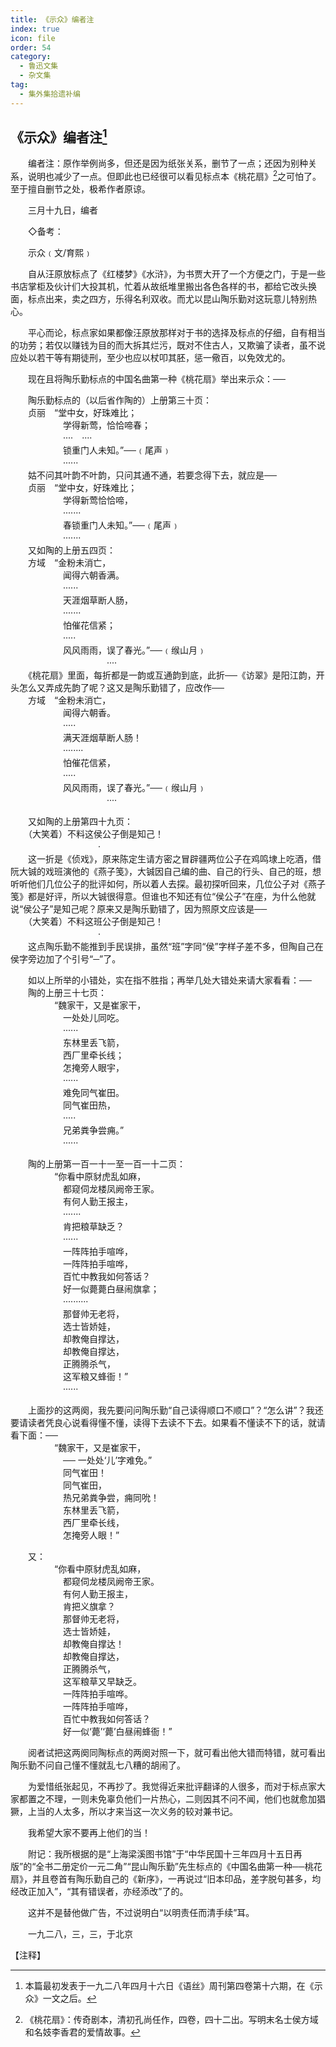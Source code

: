 ```yaml
---
title: 《示众》编者注
index: true
icon: file
order: 54
category:
  - 鲁迅文集
  - 杂文集
tag:  
  - 集外集拾遗补编
---
```


## 《示众》编者注[^①]

　　编者注：原作举例尚多，但还是因为纸张关系，删节了一点；还因为别种关系，说明也减少了一点。但即此也已经很可以看见标点本《桃花扇》[^②]之可怕了。至于擅自删节之处，极希作者原谅。

　　三月十九日，编者

　　◇备考：

　　示众﹙文/育熙﹚

　　自从汪原放标点了《红楼梦》《水浒》，为书贾大开了一个方便之门，于是一些书店掌柜及伙计们大投其机，忙着从故纸堆里搬出各色各样的书，都给它改头换面，标点出来，卖之四方，乐得名利双收。而尤以昆山陶乐勤对这玩意儿特别热心。

　　平心而论，标点家如果都像汪原放那样对于书的选择及标点的仔细，自有相当的功劳；若仅以赚钱为目的而大拆其烂污，既对不住古人，又欺骗了读者，虽不说应处以若干等有期徒刑，至少也应以杖叩其胚，惩一儆百，以免效尤的。

　　现在且将陶乐勤标点的中国名曲第一种《桃花扇》举出来示众：──

　　陶乐勤标点的（以后省作陶的）上册第三十页：  
　　贞丽　“堂中女，好珠难比；  
　　　　　　学得新莺，恰恰啼春；  
　　　　　　····　····  
　　　　　　锁重门人未知。”──﹙尾声﹚  
　　　　　　······  
　　姑不问其叶韵不叶韵，只问其通不通，若要念得下去，就应是──  
　　贞丽　“堂中女，好珠难比；  
　　　　　　学得新莺恰恰啼，  
　　　　　　·······  
　　　　　　春锁重门人未知。”──﹙尾声﹚  
　　　　　　·······  
　　又如陶的上册五四页：  
　　方域　“金粉未消亡，  
　　　　　　闻得六朝香满。  
　　　　　　······  
　　　　　　天涯烟草断人肠，  
　　　　　　·······  
　　　　　　怕催花信紧；  
　　　　　　·····  
　　　　　　风风雨雨，误了春光。”──﹙缑山月﹚  
　　　　　　　　　　　····  
　　《桃花扇》里面，每折都是一韵或互通韵到底，此折──《访翠》是阳江韵，开头怎么又弄成先韵了呢？这又是陶乐勤错了，应改作──  
　　方域　“金粉未消亡，  
　　　　　　闻得六朝香。  
　　　　　　·····  
　　　　　　满天涯烟草断人肠！  
　　　　　　········  
　　　　　　怕催花信紧，  
　　　　　　·····  
　　　　　　风风雨雨，误了春光。”──﹙缑山月﹚  
　　　　　　　　　　　····  

　　又如陶的上册第四十九页：  
　　（大笑着）不料这侯公子倒是知己！  
　　　　　　　　　　·  
　　这一折是《侦戏》，原来陈定生请方密之冒辟疆两位公子在鸡鸣埭上吃酒，借阮大铖的戏班演他的《燕子笺》，大铖因自己编的曲、自己的行头、自己的班，想听听他们几位公子的批评如何，所以着人去探。最初探听回来，几位公子对《燕子笺》都是好评，所以大铖很得意。但谁也不知还有位“侯公子”在座，为什么他就说“侯公子”是知己呢？原来又是陶乐勤错了，因为照原文应该是──  
　　（大笑着）不料这班公子倒是知己！  
　　　　　　　　　　·  
　　这点陶乐勤不能推到手民误排，虽然“班”字同“侯”字样子差不多，但陶自己在侯字旁边加了个引号“─”了。

　　如以上所举的小错处，实在指不胜指；再举几处大错处来请大家看看：──  
　　陶的上册三十七页：  
　　　　　“魏家干，又是崔家干，  
　　　　　　一处处儿同吃。  
　　　　　　······  
　　　　　　东林里丢飞箭，  
　　　　　　西厂里牵长线；  
　　　　　　怎掩旁人眼宇，  
　　　　　　······  
　　　　　　难免同气崔田。  
　　　　　　同气崔田热，  
　　　　　　·····  
　　　　　　兄弟粪争尝痈。”  
　　　　　　······  

　　陶的上册第一百一十一至一百一十二页：  
　　　　　“你看中原豺虎乱如麻，  
　　　　　　都窥伺龙楼凤阙帝王家。  
　　　　　　有何人勤王报主，  
　　　　　　·······  
　　　　　　肯把粮草缺乏？  
　　　　　　······  
　　　　　　一阵阵拍手喧哗，  
　　　　　　一阵阵拍手喧哗，  
　　　　　　百忙中教我如何答话？  
　　　　　　好一似薨薨白昼闹旗拿；  
　　　　　　··········  
　　　　　　那督帅无老将，  
　　　　　　选士皆娇娃，  
　　　　　　却教俺自撑达，  
　　　　　　却教俺自撑达，  
　　　　　　正腾腾杀气，  
　　　　　　这军粮又蜂衙！”  
　　　　　　······

　　上面抄的这两阕，我先要问问陶乐勤“自己读得顺口不顺口”？“怎么讲”？我还要请读者凭良心说看得懂不懂，读得下去读不下去。如果看不懂读不下的话，就请看下面：──  
　　　　　“魏家干，又是崔家干，  
　　　　　　── 一处处‘儿’字难免。”  
　　　　　　同气崔田！  
　　　　　　同气崔田，  
　　　　　　热兄弟粪争尝，痈同吮！  
　　　　　　东林里丢飞箭，  
　　　　　　西厂里牵长线，  
　　　　　　怎掩旁人眼！”  

　　又：  
　　　　　“你看中原豺虎乱如麻，  
　　　　　　都窥伺龙楼凤阙帝王家。  
　　　　　　有何人勤王报主，  
　　　　　　肯把义旗拿？  
　　　　　　那督帅无老将，  
　　　　　　选士皆娇娃，  
　　　　　　却教俺自撑达！  
　　　　　　却教俺自撑达，  
　　　　　　正腾腾杀气，  
　　　　　　这军粮草又早缺乏。  
　　　　　　一阵阵拍手喧哗。  
　　　　　　一阵阵拍手喧哗，  
　　　　　　百忙中教我如何答话？  
　　　　　　好一似‘薨’‘薨’白昼闹蜂衙！”

　　阅者试把这两阕同陶标点的两阕对照一下，就可看出他大错而特错，就可看出陶乐勤不问自己懂不懂就乱七八糟的胡闹了。

　　为爱惜纸张起见，不再抄了。我觉得近来批评翻译的人很多，而对于标点家大家都置之不理，一则未免辜负他们一片热心，二则因其不问不闻，他们也就愈加猖獗，上当的人太多，所以才来当这一次义务的较对兼书记。

　　我希望大家不要再上他们的当！

　　附记：我所根据的是“上海梁溪图书馆”于“中华民国十三年四月十五日再版”的“全书二册定价一元二角”“昆山陶乐勤”先生标点的《中国名曲第一种──桃花扇》，并且卷首有陶乐勤自己的《新序》，一再说过“旧本印品，差字脱句甚多，均经改正加入”，“其有错误者，亦经添改”了的。

　　这并不是替他做广告，不过说明白“以明责任而清手续”耳。

　　一九二八，三，三，于北京

【注释】

[^①]:本篇最初发表于一九二八年四月十六日《语丝》周刊第四卷第十六期，在《示众》一文之后。

[^②]:《桃花扇》：传奇剧本，清初孔尚任作，四卷，四十二出。写明末名士侯方域和名妓李香君的爱情故事。
